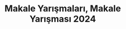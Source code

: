 ---
layout: category
headline: "Makale Yarışmaları"
title: "Makale Yarışmaları, Makale Yarışması 2024"
key: "makale yarışması"
description: "Makale yarışması 2024, Makale yarışması 2024, Makale yarışmaları, Makale yarışması, Para Ödüllü Yarışmalar 2024"
subline: "Makale yarışması 2024, Makale yarışması 2024, Makale yarışmaları, Makale yarışması, Para Ödüllü Yarışmalar 2024"
permalink: "makale-yarismalari/"
---